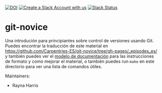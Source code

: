 [![DOI](https://zenodo.org/badge/122202135.svg)](https://zenodo.org/badge/latestdoi/122202135)
[![Create a Slack Account with us](https://img.shields.io/badge/Create_Slack_Account-The_Carpentries-071159.svg)](https://swc-slack-invite.herokuapp.com/) 
 [![Slack Status](https://img.shields.io/badge/Slack_Channel-swc--git--es-E01563.svg)](https://swcarpentry.slack.com/messages/C9X42NTQC) 

git-novice
==========

Una introdución para principiantes sobre control de versiones usando Git.
Puedes encontrar la traducción de este material en <https://github.com/Carpentries-ES/git-novice/tree/gh-pages/_episodes_es/>
y también puedes ver el [modelo de documentación][lesson-example]
para las instrucciones de formato y como mejorar el material, 
o también puedes run `make` en este directorio para ver una lista de comandos útiles.

Maintainers:

* Rayna Harris

[harris_rayna]: http://software-carpentry.org/team/#harris_rayna
[lesson-example]: https://swcarpentry.github.io/lesson-example

